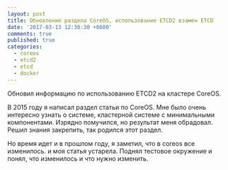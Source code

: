 ```yaml
---
layout: post
title: Обновление раздела CoreOS, использование ETCD2 взамен ETCD
date: '2017-03-13 12:30:30 +0600'
comments: true
published: true
categories:
  - coreos
  - etcd2
  - etcd
  - docker
---
```


Обновил информацию по использованию ETCD2 на кластере CoreOS. <!--more-->

В 2015 году я написал раздел статьи по CoreOS. Мне было очень интересно узнать о системе, кластерной системе с минимальными компонентами. Изрядно помучился, но результат меня обрадовал. Решил знания закрепить, так родился этот раздел.

Но время идет и в прошлом году, я заметил, что в coreos все изменилось. и моя статья устарела. Поднял тестовое окружение и понял, что изменилось и что нужно изменить.

